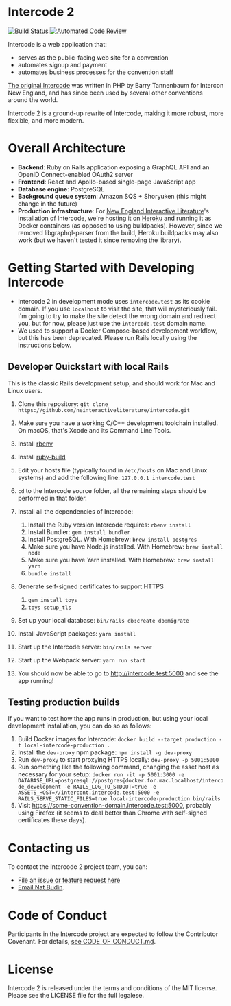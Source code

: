 # Intercode 2

[![Build Status](https://github.com/neinteractiveliterature/intercode/workflows/Docker%20Image%20CI/badge.svg)](https://github.com/neinteractiveliterature/intercode/actions?workflow=Docker+Image+CI)
[![Automated Code Review](https://github.com/neinteractiveliterature/intercode/workflows/Pronto/badge.svg)](https://github.com/neinteractiveliterature/intercode/actions?workflow=Pronto)

Intercode is a web application that:

- serves as the public-facing web site for a convention
- automates signup and payment
- automates business processes for the convention staff

[The original Intercode](https://github.com/neinteractiveliterature/intercode-classic) was written in PHP by Barry Tannenbaum for Intercon New England, and has since been used by several other conventions around the world.

Intercode 2 is a ground-up rewrite of Intercode, making it more robust, more flexible, and more modern.

# Overall Architecture

- **Backend**: Ruby on Rails application exposing a GraphQL API and an OpenID Connect-enabled OAuth2 server
- **Frontend**: React and Apollo-based single-page JavaScript app
- **Database engine**: PostgreSQL
- **Background queue system**: Amazon SQS + Shoryuken (this might change in the future)
- **Production infrastructure**: For [New England Interactive Literature](http://interactiveliterature.org)'s installation of Intercode, we're hosting it on [Heroku](https://heroku.com) and running it as Docker containers (as opposed to using buildpacks). However, since we removed libgraphql-parser from the build, Heroku buildpacks may also work (but we haven't tested it since removing the library).

# Getting Started with Developing Intercode

- Intercode 2 in development mode uses `intercode.test` as its cookie domain. If you use `localhost` to visit the site, that will mysteriously fail. I'm going to try to make the site detect the wrong domain and redirect you, but for now, please just use the `intercode.test` domain name.
- We used to support a Docker Compose-based development workflow, but this has been deprecated. Please run Rails locally using the instructions below.

## Developer Quickstart with local Rails

This is the classic Rails development setup, and should work for Mac and Linux users.

1. Clone this repository: `git clone https://github.com/neinteractiveliterature/intercode.git`
2. Make sure you have a working C/C++ development toolchain installed. On macOS, that's Xcode and its Command Line Tools.
3. Install [rbenv](https://github.com/sstephenson/rbenv#readme)
4. Install [ruby-build](https://github.com/sstephenson/ruby-build#readme)
5. Edit your hosts file (typically found in `/etc/hosts` on Mac and Linux systems) and add the following line: `127.0.0.1 intercode.test`
6. `cd` to the Intercode source folder, all the remaining steps should be performed in that folder.
7. Install all the dependencies of Intercode:

   1. Install the Ruby version Intercode requires: `rbenv install`
   2. Install Bundler: `gem install bundler`
   3. Install PostgreSQL. With Homebrew: `brew install postgres`
   4. Make sure you have Node.js installed. With Homebrew: `brew install node`
   5. Make sure you have Yarn installed. With Homebrew: `brew install yarn`
   6. `bundle install`

8. Generate self-signed certificates to support HTTPS

   1. `gem install toys`
   2. `toys setup_tls`

9. Set up your local database: `bin/rails db:create db:migrate`
10. Install JavaScript packages: `yarn install`
11. Start up the Intercode server: `bin/rails server`
12. Start up the Webpack server: `yarn run start`
13. You should now be able to go to <http://intercode.test:5000> and see the app running!

## Testing production builds

If you want to test how the app runs in production, but using your local development installation, you can do so as follows:

1. Build Docker images for Intercode: `docker build --target production -t local-intercode-production .`
2. Install the `dev-proxy` npm package: `npm install -g dev-proxy`
3. Run `dev-proxy` to start proxying HTTPS locally: `dev-proxy -p 5001:5000`
4. Run something like the following command, changing the asset host as necessary for your setup: `docker run -it -p 5001:3000 -e DATABASE_URL=postgresql://postgres@docker.for.mac.localhost/intercode_development -e RAILS_LOG_TO_STDOUT=true -e ASSETS_HOST=//intercont.intercode.test:5000 -e RAILS_SERVE_STATIC_FILES=true local-intercode-production bin/rails`
5. Visit <https://some-convention-domain.intercode.test:5000>, probably using Firefox (it seems to deal better than Chrome with self-signed certificates these days).

# Contacting us

To contact the Intercode 2 project team, you can:

- [File an issue or feature request here](https://github.com/neinteractiveliterature/issues)
- [Email Nat Budin](mailto:natbudin@gmail.com).

# Code of Conduct

Participants in the Intercode project are expected to follow the Contributor Covenant. For details, [see CODE_OF_CONDUCT.md](https://github.com/neinteractiveliterature/intercode/blob/main/CODE_OF_CONDUCT.md).

# License

Intercode 2 is released under the terms and conditions of the MIT license. Please see the LICENSE file for the full legalese.
